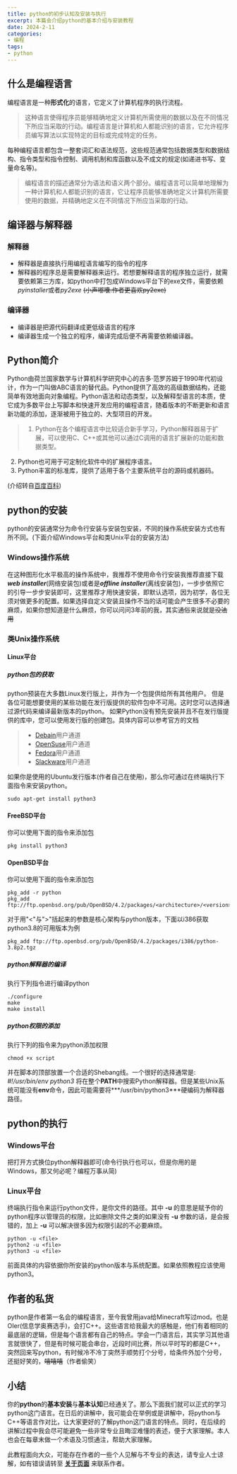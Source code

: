 ```yaml
---
title: python的初步认知及安装与执行
excerpt: 本篇会介绍python的基本介绍与安装教程
date: 2024-2-11
categories:
- 编程
tags:
- python
---
```


## 什么是编程语言
编程语言是一种**形式化**的语言，它定义了计算机程序的执行流程。
> 这种语言使得程序员能够精确地定义计算机所需使用的数据以及在不同情况下所应当采取的行动。编程语言是计算机和人都能识别的语言，它允许程序员编写算法以实现特定的目标或完成特定的任务。

每种编程语言都包含一整套词汇和语法规范，这些规范通常包括数据类型和数据结构、指令类型和指令控制、调用机制和库函数以及不成文的规定(如递进书写、变量命名等)。
> 编程语言的描述通常分为语法和语义两个部分。编程语言可以简单地理解为一种计算机和人都能识别的语言，它让程序员能够准确地定义计算机所需要使用的数据，并精确地定义在不同情况下所应当采取的行动。

## 编译器与解释器
### 解释器
- 解释器是直接执行用编程语言编写的指令的程序
- 解释器的程序总是需要解释器来运行。若想要解释语言的程序独立运行，就需要依赖第三方库，如python中打包成Windows平台下的exe文件，需要依赖*pyinstaller*或者*py2exe* ~~(小声嘟囔:作者更喜欢py2exe)~~

### 编译器
- 编译器是把源代码翻译成更低级语言的程序
- 编译器生成一个独立的程序，编译完成后便不再需要依赖编译器。

## Python简介
Python由荷兰国家数学与计算机科学研究中心的吉多·范罗苏姆于1990年代初设计，作为一门叫做ABC语言的替代品。Python提供了高效的高级数据结构，还能简单有效地面向对象编程。Python语法和动态类型，以及解释型语言的本质，使它成为多数平台上写脚本和快速开发应用的编程语言，随着版本的不断更新和语言新功能的添加，逐渐被用于独立的、大型项目的开发。
> 1. Python在各个编程语言中比较适合新手学习，Python解释器易于扩展，可以使用C、C++或其他可以通过C调用的语言扩展新的功能和数据类型。
2. Python也可用于可定制化软件中的扩展程序语言。
3. Python丰富的标准库，提供了适用于各个主要系统平台的源码或机器码。

(介绍转自[百度百科](baiduboxapp://swan/AZQtr4jkpf90T3X9QMWVLF1bkeV4LXxD/pages/lemma/lemma?lemmaTitle=Python&lemmaId=407313&fr=ge_ala&_baiduboxapp=%7B%22from%22%3A%221081000900000000%22%2C%22ext%22%3A%7B%22searchid%22%3A%228656030703587729271%22%2C%22tplname%22%3A%22sg_kg_entity_san%22%2C%22srcid%22%3A51527%2C%22order%22%3A%221%22%2C%22token%22%3A%22swanubc%22%2C%22url%22%3A%22https%3A%2F%2FAZQtr4jkpf90T3X9QMWVLF1bkeV4LXxD.smartapps.cn%2Fpages%2Flemma%2Flemma%3FlemmaTitle%3DPython%26lemmaId%3D407313%26fr%3Dge_ala%22%2C%22third_ext%22%3A%7B%22ivkSource%22%3A%22h5_schema%22%2C%22token%22%3A%22swanubc%22%2C%22pd%22%3A%22wise%22%7D%2C%22referpd%22%3A%22A%22%2C%22searchQueryEnc%22%3A%22gavDigulBi_KODjW8rmYqk-4rXq4KDbIC_new%22%2C%22urlsign%22%3A%224521512210513296692%22%7D%2C%22sysExt%22%3A%7B%22sessionId%22%3A%22lid%5B8656030703587729271%5D_si%5B51527%5D%22%7D%7D&callback=_bdbox_js_8158&oauthType=search&searchParams=%7B%22failUrl%22%3A%22https%3A%2F%2Fbaike.baidu.com%2Fitem%2FPython%2F407313%3Ffr%3Dge_ala%22%2C%22logParams%22%3A%22pu%3D%24pu%26baiduid%3D%24baiduid%26tcreq4log%3D1%26isAtom%3D1%26cyc%3D1%26mpv%3D1%26p_sv%3D29%26branchname%3Dbaiduboxapp%26clk_info%3D%7B%5C%22tplname%5C%22%3A%5C%22sg_kg_entity_san%5C%22%2C%5C%22srcid%5C%22%3A51527%2C%5C%22ivkStatus%5C%22%3A%5C%22new_ivk_success%5C%22%2C%5C%22type%5C%22%3A%5C%22xcx%5C%22%2C%5C%22naType%5C%22%3A%5C%22%5C%22%2C%5C%22ivkSource%5C%22%3A%5C%22h5_schema%5C%22%2C%5C%22urlsign%5C%22%3A%5C%224521512210513296692%5C%22%2C%5C%22jumpType%5C%22%3A%5C%22xcx%5C%22%2C%5C%22jumpId%5C%22%3A110%2C%5C%22xcx_path%5C%22%3A%5C%22%25252Fpages%25252Flemma%25252Flemma%5C%22%2C%5C%22xcx_id%5C%22%3A%5C%22AZQtr4jkpf90T3X9QMWVLF1bkeV4LXxD%5C%22%2C%5C%22xcx_from%5C%22%3A%5C%221081000900000000%5C%22%7D%26lid%3D8656030703587729271%26l%3D1%26t%3Dzbios%26ref%3Dwww_zbios%26from%3D1013672s%26order%3D1%26w%3D0_10_python%E7%AE%80%E4%BB%8B%26tj%3Dsg_kg_entity_san_1_0_10_l%26src%3Dhttps%25253A%25252F%25252Fbaike.baidu.com%25252Fitem%25252FPython%25252F407313%25253Ffr%25253Dge_ala%22%7D&useTpl=1> ))

## python的安装
python的安装通常分为命令行安装与安装包安装，不同的操作系统安装方式也有所不同。(下面介绍Windows平台和类Unix平台的安装方法)
### Windows操作系统
在这种图形化水平极高的操作系统中，我推荐不使用命令行安装我推荐直接下载***web installer***(网络安装包)或者是***offline installer***(离线安装包)，一步步依照它的引导一步步安装即可，这里推荐才用快速安装，即默认选项，因为初学，各位无须对做更多的配置。如果选择自定义安装且操作不当的话可能会产生很多不必要的麻烦，如果你想知道是什么麻烦，你可以问问3年前的我，其实通俗来说就是~~没法用~~
### 类Unix操作系统
#### Linux平台
##### python包的获取
python预装在大多数Linux发行版上，并作为一个包提供给所有其他用户。 但是各位可能想要使用的某些功能在发行版提供的软件包中不可用。这时您可以选择通过源代码来编译最新版本的python。
如果Python没有预先安装并且不在发行版提供的库中，您可以使用发行版的创建包。具体内容可以参考官方的文档
> - [Debain](https://www.debian.org/doc/manuals/maint-guide/first.en.html)用户通道
> - [OpenSuse](https://en.opensuse.org/Portal:Packaging)用户通道
> - [Fedora](https://docs.fedoraproject.org/en-US/package-maintainers/Packaging_Tutorial_GNU_Hello/)用户通道
> - [Slackware](https://slackbook.org/html/package-management-making-packages.html)用户通道

如果你是使用的Ubuntu发行版本(作者自己在使用)，那么你可通过在终端执行下面指令来安装python。
```
sudo apt-get install python3
```
#### FreeBSD平台
你可以使用下面的指令来添加包
```
pkg install python3
```
#### OpenBSD平台
你可以使用下面的指令来添加包
```
pkg_add -r python
pkg_add ftp://ftp.openbsd.org/pub/OpenBSD/4.2/packages/<architecture>/<version>.tgz
```
对于用"<"与">"括起来的参数是核心架构与python版本，下面以i386获取python3.8的可用版本为例
```
pkg_add ftp://ftp.openbsd.org/pub/OpenBSD/4.2/packages/i386/python-3.8p2.tgz
```
##### python解释器的编译
执行下列指令进行编译python
```
./configure
make
make install
```
##### python权限的添加
执行下列的指令来为python添加权限
```
chmod +x script
```
并在脚本的顶部放置一个合适的Shebang线。一个很好的选择通常是: *#!/usr/bin/env python3*
将在整个**PATH**中搜索Python解释器。但是某些Unix系统可能没有**env**命令，因此可能需要将***/usr/bin/python3***硬编码为解释器路径。

## python的执行
### Windows平台
把打开方式换位python解释器即可(命令行执行也可以，但是你用的是Windows，那又何必呢？编程万事从简)
### Linux平台
终端执行指令来运行python文件，<file>是你文件的路径。其中 **-u** 的意思是赋予你的python程序以管理员的权限，比如删除文件之类的如果没有 **-u** 参数的话，是会报错的，加上 **-u** 可以解决很多因为权限引起的不必要麻烦。
```
python -u <file>
python2 -u <file>
python3 -u <file>
```
前面具体的内容依据你所安装的python版本与系统配置。如果依照教程应该使用python3。

## 作者的私货
python是作者第一名会的编程语言，至今我曾用java给Minecraft写过mod。也是OIer(信息学奥赛选手)，会打C++。这些语言给我最大的感触是，他们有着相同的最底层的逻辑，但是每个语言都有自己的特点。学会一门语言后，其实学习其他语言就很快了，但是有时候可能会串台，近段时间比赛，所以平时写的都是C++，突然回来写python，有时候冷不冷丁突然手顺势打个分号，给条件外加个分号，还挺好笑的，~~嘻嘻嘻~~（作者偷笑）

## 小结
你的**python**的**基本安装**与**基本认知**已经通关了。那么下面我们就可以正式的学习python这门语言。在日后的讲解中，我可能会在举例或是讲解中，将python与C++等语言作对比，让大家更好的了解python这门语言的特点。同时，在后续的讲解过程中我会尽可能避免一些非常专业且晦涩难懂的表述，便于大家理解。本人也会在每章末做一个术语及习惯通注，帮助大家理解。

此教程面向大众，可能存在作者的一些个人见解与不专业的表达，请专业人士谅解，如有错误请转至 [**关于页面**](https://LinkDevCodes.github.io/about) 来联系作者。
